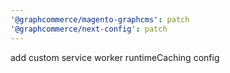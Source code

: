 ```yaml
---
'@graphcommerce/magento-graphcms': patch
'@graphcommerce/next-config': patch
---
```


add custom service worker runtimeCaching config
